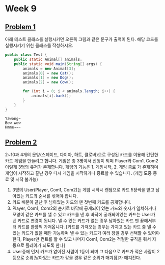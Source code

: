 # Week 9

## [Problem 1](problem1)

아래 테스트 클래스를 실행시키면 오른쪽 그림과 같은 문구가 출력이 된다. 해당 코드를 실행시키기 위한 클래스를 작성하시오.

```java
public class Test {
    public static Animal[] animals;
    public static void main(String[] args) {
        animals = new Animal[3];
        animals[0] = new Cat();
        animals[1] = new Dog();
        animals[2] = new Cow();

        for (int i = 0; i < animals.length; i++) {
            animals[i].bark();
        }
    }
}
```

```
Yawong~
Bow wow
Hmme~~~
```

## [Problem 2](problem2)

2~10과 4개의 문양(스페이드, 다이아, 하트, 클로버)으로 구성된 카드를 이용해 간단한 카드 게임을 만들려고 합니다. 게임은 총 3명이서 진행이 되며 Player와 Com1, Com2 이렇게 3명의 유저가 존재합니다. 게임의 기능은 1. 게임시작, 2. 게임 종료 가 존재하며 게임이 시작하고 끝난 경우 다시 게임을 시작하거나 종료할 수 있습니다. (게임 도중 종료 및 시작 불가능)

1. 3명의 User(Player, Com1, Com2)는 게임 시작시 랜덤으로 카드 5장씩을 받고 남아있는 카드의 순서를 섞어야 합니다.
2. 카드 배분이 끝난 후 남아있는 카드의 맨 첫번째 카드를 공개합니다.
3. Player, Com1, Com2의 순서로 바닥에 공개되어 있는 카드와 숫자가 일치하거나 모양이 같은 카드를 낼 수 있고 카드를 낸 후 바닥에 공개되어있는 카드는 User가 낸 카드로 변경이 됩니다. 낼 수 있는 카드가 없는 경우 남아있는 카드 맨 끝에서부터 카드를 한장씩 가져옵니다. [카드를 가져오는 경우는 가지고 있는 카드 중 낼 수 있는 카드가 없을 때만 가능하며 낼 수 있는 카드가 여러 장일 경우 선택할 수 있어야 한다, Player만 컨트롤 할 수 있고 나머지 Com1, Com2는 적절한 규칙을 줘서 자동으로 플레이가 되도록 한다]
4. User중에 먼저 카드가 없어진 사람이 1등이 되며 그 다음으로 카드가 적은 사람이 2등으로 순위[남아있는 카드가 같을 경우 같은 순위가 매겨짐]가 매겨진다.

